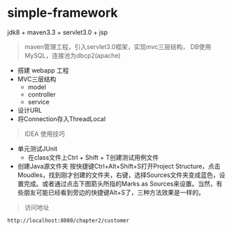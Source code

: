 # simple-framework

jdk8 + maven3.3 + servlet3.0 + jsp



> maven管理工程，引入servlet3.0框架，实现mvc三层结构，
DB使用MySQL，连接池为dbcp2(apache)

- 搭建 webapp 工程
- MVC三层结构
  - model
  - controller
  - service
- 设计URL
- 将Connection存入ThreadLocal

> IDEA 使用技巧
- 单元测试JUnit
  - 在class文件上Ctrl + Shift + T创建测试用例文件
- 创建Java源文件夹
按快捷键Ctrl+Alt+Shift+S打开Project Structure，点击Moudles，找到刚才创建的文件夹，右键，选择Sources文件夹变成蓝色，设置完成。或者通过点击下图箭头所指的Marks as Sources来设置。当然，有些朋友可能已经看到旁边的快捷键Alt+S了，三种方法效果是一样的。

> 访问地址

```html
http://localhost:8080/chapter2/customer
```

